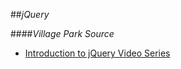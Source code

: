 ##_jQuery_

####_Village Park Source_

- [Introduction to jQuery Video Series](http://villageparksource.com/introduction-to-jquery/)
